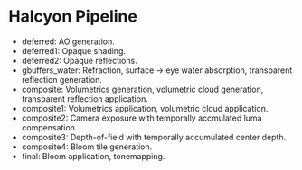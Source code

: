 # Halcyon Pipeline
* deferred: AO generation.
* deferred1: Opaque shading.
* deferred2: Opaque reflections.
* gbuffers_water: Refraction, surface -> eye water absorption, transparent reflection generation.
* composite: Volumetrics generation, volumetric cloud generation, transparent reflection application.
* composite1: Volumetrics application, volumetric cloud application.
* composite2: Camera exposure with temporally accmulated luma compensation.
* composite3: Depth-of-field with temporally accumulated center depth.
* composite4: Bloom tile generation.
* final: Bloom application, tonemapping.
